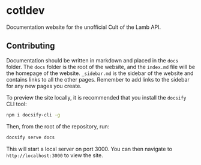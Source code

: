 # cotldev
Documentation website for the unofficial Cult of the Lamb API.

## Contributing

Documentation should be written in markdown and placed in the `docs` folder. The `docs` folder is the root of the website, and the `index.md` file will be the homepage of the website. `_sidebar.md` is the sidebar of the website and contains links to all the other pages. Remember to add links to the sidebar for any new pages you create.

To preview the site locally, it is recommended that you install the `docsify` CLI tool:

```bash
npm i docsify-cli -g
```

Then, from the root of the repository, run:

```bash
docsify serve docs
```

This will start a local server on port 3000. You can then navigate to `http://localhost:3000` to view the site.